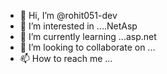 - 👋 Hi, I’m @rohit051-dev
- 👀 I’m interested in ....NetAsp
- 🌱 I’m currently learning ...asp.net
- 💞️ I’m looking to collaborate on ...
- 📫 How to reach me ...


<!---
rohit051-dev/rohit051-dev is a ✨ special ✨ repository because its `README.md` (this file) appears on your GitHub profile.
You can click the Preview link to take a look at your changes.
--->
